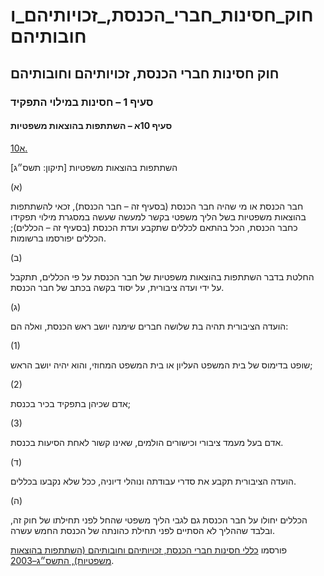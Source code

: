 # חוק_חסינות_חברי_הכנסת,_זכויותיהם_וחובותיהם

## חוק חסינות חברי הכנסת, זכויותיהם וחובותיהם

### סעיף 1 – חסינות במילוי התפקיד

#### סעיף 10א – השתתפות בהוצאות משפטיות

[10א.](https://he.wikisource.org/wiki/חוק_חסינות_חברי_הכנסת,_זכויותיהם_וחובותיהם#s_yp_10_)

השתתפות בהוצאות משפטיות [תיקון: תשס״ג]

(א)

חבר הכנסת או מי שהיה חבר הכנסת (בסעיף זה – חבר הכנסת), זכאי להשתתפות בהוצאות משפטיות בשל הליך משפטי בקשר למעשה שעשה במסגרת מילוי תפקידו כחבר הכנסת, הכל בהתאם לכללים שתקבע ועדת הכנסת (בסעיף זה – הכללים); הכללים יפורסמו ברשומות.

(ב)

החלטת בדבר השתתפות בהוצאות משפטיות של חבר הכנסת על פי הכללים, תתקבל על ידי ועדה ציבורית, על יסוד בקשה בכתב של חבר הכנסת.

(ג)

הועדה הציבורית תהיה בת שלושה חברים שימנה יושב ראש הכנסת, ואלה הם:

(1)

שופט בדימוס של בית המשפט העליון או בית המשפט המחוזי, והוא יהיה יושב הראש;

(2)

אדם שכיהן בתפקיד בכיר בכנסת;

(3)

אדם בעל מעמד ציבורי וכישורים הולמים, שאינו קשור לאחת הסיעות בכנסת.

(ד)

הועדה הציבורית תקבע את סדרי עבודתה ונוהלי דיוניה, ככל שלא נקבעו בכללים.

(ה)

הכללים יחולו על חבר הכנסת גם לגבי הליך משפטי שהחל לפני תחילתו של חוק זה, ובלבד שההליך לא הסתיים לפני תחילת כהונתה של הכנסת החמש עשרה.

פורסמו [כללי חסינות חברי הכנסת, זכויותיהם וחובותיהם (השתתפות בהוצאות משפטיות), התשס״ג–2003](https://he.wikisource.org/wiki/כללי_חסינות_חברי_הכנסת,_זכויותיהם_וחובותיהם_(השתתפות_בהוצאות_משפטיות) "כללי חסינות חברי הכנסת, זכויותיהם וחובותיהם (השתתפות בהוצאות משפטיות)").